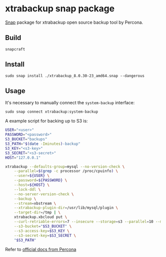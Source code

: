 # xtrabackup snap package

[Snap](https://snapcraft.io) package for xtrabackup open source backup tool by Percona.

## Build

```console
snapcraft
```

## Install

```console
sudo snap install ./xtrabackup_8.0.30-23_amd64.snap --dangerous
```

## Usage

It's necessary to manually connect the `system-backup` interface:

```console
sudo snap connect xtrabackup:system-backup
```

A example script for backing up to S3 is:

```bash
USER="<user>"
PASSWORD="<password>"
S3_BUCKET="backups"
S3_PATH="$(date -Iminutes)-backup"
S3_KEY="<s3-key>"
S3_SECRET="<s3-secret>"
HOST="127.0.0.1"

xtrabackup --defaults-group=mysql --no-version-check \
    --parallel=$(grep -c processor /proc/cpuinfo) \
    --user=${USER} \
    --password=${PASSWORD} \
    --host=${HOST} \
    --lock-ddl \
    --no-server-version-check \
    --backup \
    --stream=xbstream \
    --xtrabackup-plugin-dir=/usr/lib/mysql/plugin \
    --target-dir=/tmp | \
    xtrabackup.xbcloud put \
    --curl-retriable-errors=7 --insecure --storage=s3 --parallel=10 --md5 \
    --s3-bucket="$S3_BUCKET" \
    --s3-access-key=$S3_KEY \
    --s3-secret-key=$S3_SECRET \
    "$S3_PATH"
```


Refer to [official docs from Percona](https://www.percona.com/doc/percona-xtrabackup/2.1/manual.html)

